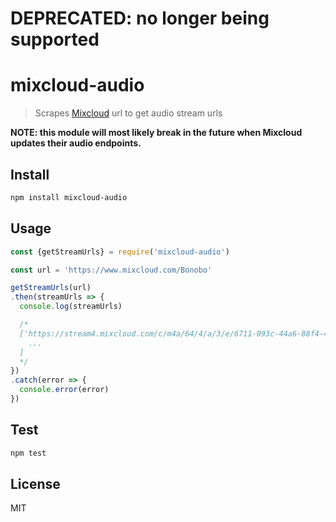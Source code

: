 # DEPRECATED: no longer being supported

# mixcloud-audio

> Scrapes [Mixcloud](https://www.mixcloud.com) url to get audio stream urls

**NOTE: this module will most likely break in the future when Mixcloud updates their audio endpoints.**

## Install

```bash
npm install mixcloud-audio
```

## Usage

```node.js
const {getStreamUrls} = require('mixcloud-audio')

const url = 'https://www.mixcloud.com/Bonobo'

getStreamUrls(url)
.then(streamUrls => {
  console.log(streamUrls)

  /*
  ['https://stream4.mixcloud.com/c/m4a/64/4/a/3/e/6711-093c-44a6-88f4-43c9698512ad.m4a',
    ...
  ]
  */
})
.catch(error => {
  console.error(error)
})
```

## Test

```bash
npm test
```

## License

MIT
